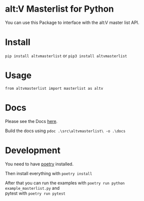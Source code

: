 # alt:V Masterlist for Python

You can use this Package to interface with the alt:V master list API.

# Install 

```pip install altvmasterlist``` or ```pip3 install altvmasterlist```

# Usage

```
from altvmasterlist import masterlist as altv
```

# Docs

Please see the Docs [here](https://nickwasused.github.io/altv-python-masterlist/).

Build the docs using ``pdoc .\src\altvmasterlist\ -o .\docs``

# Development

You need to have [poetry](https://python-poetry.org/docs/#installation) installed.

Then install everything with ``poetry install``

After that you can run the examples with ``poetry run python example_masterlist.py`` and   
pytest with ``poetry run pytest``
  